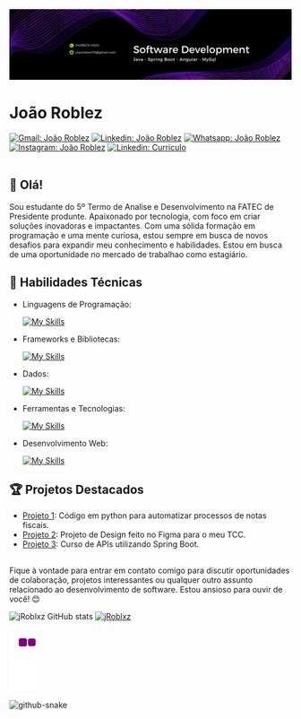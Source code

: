 <div align="center">
  <img src="banner.png" alt="Software Developer">
</div>

# João Roblez

[![Gmail: João Roblez](https://img.shields.io/badge/Gmail-D14836?style=for-the-badge&logo=gmail&logoColor=white&link=mailto:joaoroblez76@gmail.com)](mailto:joaoroblez76@gmail.com) 
[![Linkedin: João Roblez](https://img.shields.io/badge/LinkedIn-0077B5?style=for-the-badge&logo=linkedin&logoColor=white&link=https://www.linkedin.com/in/joaoroblez)](https://www.linkedin.com/in/joaoroblez)
[![Whatsapp: João Roblez](https://img.shields.io/badge/WhatsApp-25D366?style=for-the-badge&logo=whatsapp&logoColor=white&link=https://wa.me/5514982136520)](https://wa.me/5514982136520)
[![Instagram: João Roblez](https://img.shields.io/badge/Instagram-E4405F?style=for-the-badge&logo=instagram&logoColor=white&link=https://www.instagram.com/joaoroblxz?igsh=MTE0eTRvbzhscTljOQ%3D%3D&utm_source=qr)](https://www.instagram.com/joaoroblxz?igsh=MTE0eTRvbzhscTljOQ%3D%3D&utm_source=qr)
[![Linkedin: Curriculo](https://img.shields.io/badge/-curriculo-gray?style=for-the-badge&logo=Linkedin&logoColor=white&link=https://drive.google.com/file/d/14apNfsNt7HvWhkPN1CpuiUex6eeW_njD/view?usp=drivesdk/)](https://drive.google.com/file/d/1khz8_0II8BKmlpocmY2QdwrDS2lG_u5E/view?usp=sharing)<br><br>

## 👋 Olá!

Sou estudante do 5º Termo de Analise e Desenvolvimento na FATEC de Presidente produnte. Apaixonado por tecnologia, com foco em criar soluções inovadoras e impactantes. Com uma sólida formação em programação e uma mente curiosa, estou sempre em busca de novos desafios para expandir meu conhecimento e habilidades.
Estou em busca de uma oportunidade no mercado de trabalhao como estagiário.

## 🚀 Habilidades Técnicas

- Linguagens de Programação: 

    [![My Skills](https://skillicons.dev/icons?i=java,cs,python,php)](https://skillicons.dev)
- Frameworks e Bibliotecas: 

    [![My Skills](https://skillicons.dev/icons?i=spring,angular,nodejs,react,dotnet,bootstrap)](https://skillicons.dev)
- Dados: 

    [![My Skills](https://skillicons.dev/icons?i=mysql)](https://skillicons.dev)
- Ferramentas e Tecnologias: 

    [![My Skills](https://skillicons.dev/icons?i=git,github,vscode,idea,postman,figma)](https://skillicons.dev)
- Desenvolvimento Web:

    [![My Skills](https://skillicons.dev/icons?i=html,css,javascript)](https://skillicons.dev)

## 🏆 Projetos Destacados

- [Projeto 1](https://github.com/jRoblxz/Extrair_NotasFiscais): Código em python para automatizar processos de notas fiscais. 
- [Projeto 2](https://www.figma.com/proto/lbAdrghXGVpDdwN65pg7Yh/TCC_Project?page-id=0%3A1&node-id=1-2&p=f&viewport=103%2C283%2C0.6&t=Blgl7VJcDlEATQVe-1&scaling=min-zoom&content-scaling=fixed&starting-point-node-id=1%3A2): Projeto de Design feito no Figma para o meu TCC.
- [Projeto 3](https://github.com/jRoblxz/Curso_Spring-Boot): Curso de APIs utilizando Spring Boot. 
<!-- - [Projeto 2](https://github.com/[seu-usuario]/projeto2): Repositório destinado ao meu TCC em colaboração com @Kaynan. Projeto destinado a análise de estatisticas esportivas, utilizando java, spring, angular, mysql e python.
- [Projeto 3](https://github.com/[seu-usuario]/projeto3): Uma descrição breve do projeto e suas principais características. -->


## 
Fique à vontade para entrar em contato comigo para discutir oportunidades de colaboração, projetos interessantes ou qualquer outro assunto relacionado ao desenvolvimento de software. Estou ansioso para ouvir de você! 😊

![jRoblxz GitHub stats](https://github-readme-stats.vercel.app/api?username=jRoblxz&show_icons=true&rank_icon=github&theme=midnight-purple) [![jRoblxz](https://github-readme-stats.vercel.app/api/top-langs/?username=jRoblxz&hide=html&layout=donut&theme=midnight-purple)](https://github.com/anuraghazra/github-readme-stats)

![snake gif](https://github.com/jRoblxz/jRoblxz/blob/output/github-contribution-grid-snake.gif)

<picture>
  <source media="(prefers-color-scheme: dark)" srcset="github-snake-dark.svg" />
  <source media="(prefers-color-scheme: light)" srcset="github-snake.svg" />
  <img alt="github-snake" src="github-snake.svg" />
</picture>
